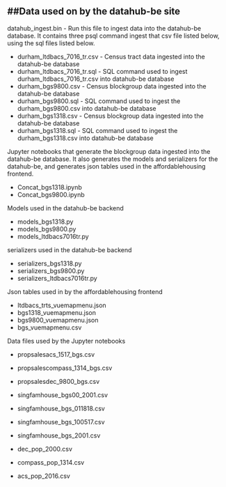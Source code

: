 ##Data used on by the datahub-be site
---
datahub_ingest.bin - Run this file to ingest data into the datahub-be database. It 
contains three psql command ingest that csv file listed below, using the sql files
listed below.

* durham_ltdbacs_7016_tr.csv - Census tract data ingested into the datahub-be database  
* durham_ltdbacs_7016_tr.sql - SQL command used to ingest durham_ltdbacs_7016_tr.csv 
into datahub-be database
* durham_bgs9800.csv - Census blockgroup data ingested into the datahub-be database
* durham_bgs9800.sql - SQL command used to ingest the durham_bgs9800.csv into 
datahub-be database 
* durham_bgs1318.csv - Census blockgroup data ingested into the datahub-be database
* durham_bgs1318.sql - SQL command used to ingest the durham_bgs1318.csv into
datahub-be database

Jupyter notebooks that generate the blockgroup data ingested into the datahub-be
database. It also generates the models and serializers for the datahub-be, and
generates json tables used in the affordablehousing frontend.

* Concat_bgs1318.ipynb
* Concat_bgs9800.ipynb

Models used in the datahub-be backend

* models_bgs1318.py
* models_bgs9800.py
* models_ltdbacs7016tr.py

serializers used in the datahub-be backend

* serializers_bgs1318.py
* serializers_bgs9800.py
* serializers_ltdbacs7016tr.py

Json tables used in by the affordablehousing frontend

* ltdbacs_trts_vuemapmenu.json
* bgs1318_vuemapmenu.json
* bgs9800_vuemapmenu.json
* bgs_vuemapmenu.csv

Data files used by the Jupyter notebooks

* propsalesacs_1517_bgs.csv
* propsalescompass_1314_bgs.csv
* propsalesdec_9800_bgs.csv

* singfamhouse_bgs00_2001.csv
* singfamhouse_bgs_011818.csv
* singfamhouse_bgs_100517.csv
* singfamhouse_bgs_2001.csv

* dec_pop_2000.csv
* compass_pop_1314.csv
* acs_pop_2016.csv

